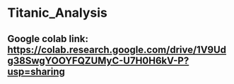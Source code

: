 # Titanic_Analysis

## Google colab link: https://colab.research.google.com/drive/1V9Udg38SwgYOOYFQZUMyC-U7H0H6kV-P?usp=sharing
